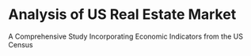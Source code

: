 # Analysis of US Real Estate Market
 A Comprehensive Study Incorporating Economic Indicators from the US Census
